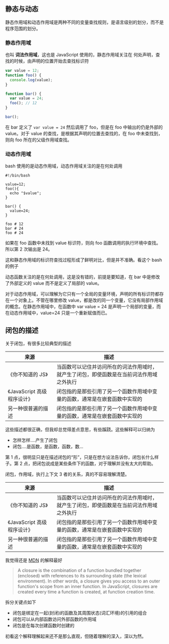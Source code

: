 ## 静态与动态

静态作用域和动态作用域是两种不同的变量查找规则，是语言级别的划分，而不是程序范围的划分。

### 静态作用域

也叫 **词法作用域**，这也是 JavaScript 使用的，静态作用域关注在 何处声明，查找的时候，由声明的位置开始去查找标识符

```js
var value = 12;
function foo() {
  console.log(value);
}

function bar() {
  var value = 24;
  foo(); // 12
}

bar();
```

在 bar 定义了 `var value = 24` 然后调用了 foo，但是在 foo 中输出的仍是外部的 value。对于 value 的查找，是根据其声明的位置去查找的，在 foo 中未查找到，则向 foo 所在的父级作用域查找。

### 动态作用域

bash 使用的是动态作用域，动态作用域关注的是在何处调用

```shell
#!/bin/bash

value=12;
foo(){
  echo "$value";
}

bar() {
  value=24;
}

foo # 12
bar # 24
foo # 24
```

如果在 foo 函数中未找到 value 标识符，则向 foo 函数调用的执行环境中查找。所以第 2 次输出是 24。

这和静态作用域的标识符查找过程形成了鲜明对比，但是并不准确。看这个 bash 的例子

动态函数关注的是在何处调用，这是没有错的，前提是要知道，在 bar 中是修改了外部定义的 value 而不是定义了局部的 value。

对于动态作用域，可以理解为它只有一个全局的变量环境，声明的所有标识符都存在一个对象上。不管在哪里修改 value，都是改的同一个变量，它没有局部作用域的概念。在静态作用域中，在函数中 var value = 24 是声明一个局部的变量，而在动态作用域中，value=24 只是一个重新赋值而已。

## 闭包的描述

关于闭包，有很多比较典型的描述

| 来源                        | 描述                                                                                     |
| --------------------------- | ---------------------------------------------------------------------------------------- |
| 《你不知道的 JS》           | 当函数可以记住并访问所在的词法作用域时，就产生了闭包，即使函数是在当前词法作用域之外执行 |
| 《JavaScript 高级程序设计》 | 闭包指的是那些引用了另一个函数作用域中变量的函数，通常是在嵌套函数中实现的               |
| 另一种很普遍的描述          | 闭包指的是那些引用了另一个函数作用域中变量的函数，通常是在嵌套函数中实现的               |

这些描述都很正确，但我却总觉得差点意思，有些蹊跷。这些解释可以归纳为

- 怎样怎样....产生了闭包
- 闭包....是函数，是函数，函数，数...

第 1 点，很明显只是在描述闭包的“形”，只是在想方设法告诉你，闭包长什么样子。第 2 点，把闭包说成是某些条件下的函数，对于理解并没有太大的帮助。

闭包，作用域，执行上下文 3 者的关系，真的不容易理解清楚。

| 来源                        | 描述                                                                                     |
| --------------------------- | ---------------------------------------------------------------------------------------- |
| 《你不知道的 JS》           | 当函数可以记住并访问所在的词法作用域时，就产生了闭包，即使函数是在当前词法作用域之外执行 |
| 《JavaScript 高级程序设计》 | 闭包指的是那些引用了另一个函数作用域中变量的函数，通常是在嵌套函数中实现的               |
| 另一种很普遍的描述          | 闭包指的是那些引用了另一个函数作用域中变量的函数，通常是在嵌套函数中实现的               |

我觉得还是 [MDN](https://developer.mozilla.org/en-US/docs/Web/JavaScript/Closures#lexical_scoping) 的解释最好

> A closure is the combination of a function bundled together (enclosed) with references to its surrounding state (the lexical environment). In other words, a closure gives you access to an outer function's scope from an inner function. In JavaScript, closures are created every time a function is created, at function creation time.

拆分关键点如下

- 闭包是绑定在一起(封闭)的函数及其周围状态(词汇环境)的引用的组合
- 闭包可以从内部函数访问外部函数的作用域
- 闭包是在每次创建函数时创建的

初看这个解释理解起来还不是那么直观，但随着理解的深入，深以为然。

<!-- 个人觉得闭包没有那么复杂，本质就是上级作用域内变量的生命周期，因为被下级作用域内引用，而没有被释放。就导致上级作用域内的变量，等到下级作用域执行完以后才正常得到释放。（个人理解，若有错误，欢迎指正） -->
